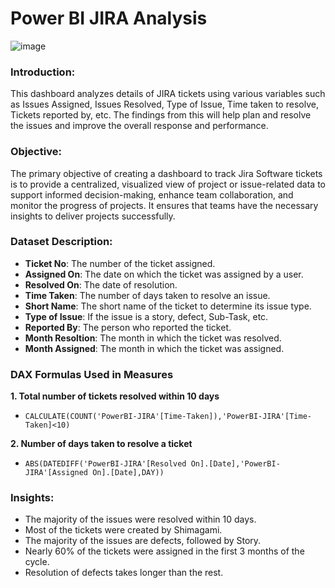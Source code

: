 # Power BI JIRA Analysis

![image](https://github.com/Utkarsh11-git/PowerBI_JIRA/assets/92782014/3bc3fd93-5646-417f-a252-967ec4e962ae)

### Introduction:
This dashboard analyzes details of JIRA tickets using various variables such as Issues Assigned, Issues Resolved, Type of Issue, Time taken to resolve, Tickets reported by, etc. The findings from this will help plan and resolve the issues and improve the overall response and performance.

### Objective:
The primary objective of creating a dashboard to track Jira Software tickets is to provide a centralized, visualized view of project or issue-related data to support informed decision-making, enhance team collaboration, and monitor the progress of projects. It ensures that teams have the necessary insights to deliver projects successfully.

### Dataset Description:
* **Ticket No**: The number of the ticket assigned.
* **Assigned On**: The date on which the ticket was assigned by a user.
* **Resolved On**: The date of resolution.
* **Time Taken**: The number of days taken to resolve an issue.
* **Short Name**: The short name of the ticket to determine its issue type.
* **Type of Issue**: If the issue is a story, defect, Sub-Task, etc.
* **Reported By**: The person who reported the ticket.
* **Month Resoltion**: The month in which the ticket was resolved.
* **Month Assigned**: The month in which the ticket was assigned.

### DAX Formulas Used in Measures
**1. Total number of tickets resolved within 10 days**
* `CALCULATE(COUNT('PowerBI-JIRA'[Time-Taken]),'PowerBI-JIRA'[Time-Taken]<10)`

**2. Number of days taken to resolve a ticket**
* `ABS(DATEDIFF('PowerBI-JIRA'[Resolved On].[Date],'PowerBI-JIRA'[Assigned On].[Date],DAY))`

### Insights:
* The majority of the issues were resolved within 10 days.
* Most of the tickets were created by Shimagami.
* The majority of the issues are defects, followed by Story.
* Nearly 60% of the tickets were assigned in the first 3 months of the cycle.
* Resolution of defects takes longer than the rest.
